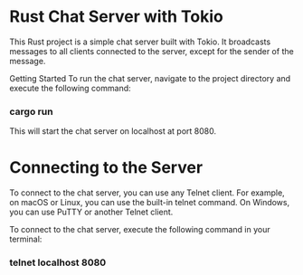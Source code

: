 # Rust Chat Server with Tokio

This Rust project is a simple chat server built with Tokio. It broadcasts messages to all clients connected to the server, except for the sender of the message.

Getting Started
To run the chat server, navigate to the project directory and execute the following command:

 ### cargo run 

This will start the chat server on localhost at port 8080.

# Connecting to the Server
To connect to the chat server, you can use any Telnet client. For example, on macOS or Linux, you can use the built-in telnet command. On Windows, you can use PuTTY or another Telnet client.

To connect to the chat server, execute the following command in your terminal:

 ### telnet localhost 8080

 
